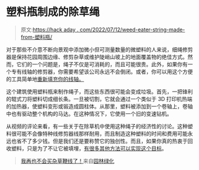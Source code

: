 # 塑料瓶制成的除草绳

> 原文:[https://hack aday . com/2022/07/12/weed-eater-string-made-from-塑料瓶/](https://hackaday.com/2022/07/12/weed-eater-string-made-from-plastic-bottles/)

对于那些不介意不断向景观中添加微小但可测量数量的微塑料的人来说，细绳修剪器是保持花园周围边缘、修剪杂草或维护陡峭山坡上的地面覆盖物的绝佳方式。然而，它们的一个问题是，绳子不仅是可消耗的，而且可能很贵。此外，如果你有一个专有线轴的修剪器，你需要希望该公司永远不会倒闭。或者，你可以用这个方便的工具简单地[重新填充你的线轴。](https://www.reddit.com/r/landscaping/comments/vrwipl/i_will_never_buy_weed_whip_line_again/)

这个建筑使用塑料瓶来制作绳子，而这些东西很可能会变成垃圾。首先，一把锋利的辊式刀将塑料切成细长条。一旦被切割，它就会通过一个类似于 3D 打印机热端的加热器，使塑料变形或锻造成圆柱体。从那里，塑料被添加到一个卷轴上，卷轴中也有驱动整个机构的马达。在这种情况下，它使用一个旧的变速钻机。

从视频的评论来看，有一些关于在除草机中使用这种绳子的经济性的讨论。这种塑料很可能不会像特种线修剪器线那样耐用，而且制造这种塑料的时间和费用可能永远也省不了多少钱。但是我们还是要称赞它的独创性。而且，如果你真的热衷于回收塑料，只是为了不让它被填埋，[有很多其他方法可以实现这个目标](https://hackaday.com/2021/07/02/discarded-plastic-laser-cut-and-reassembled/)。

> [我再也不会买杂草鞭线了！](https://www.reddit.com/r/landscaping/comments/vrwipl/i_will_never_buy_weed_whip_line_again/?ref_source=embed&ref=share)来自[园林绿化](https://www.reddit.com/r/landscaping/)